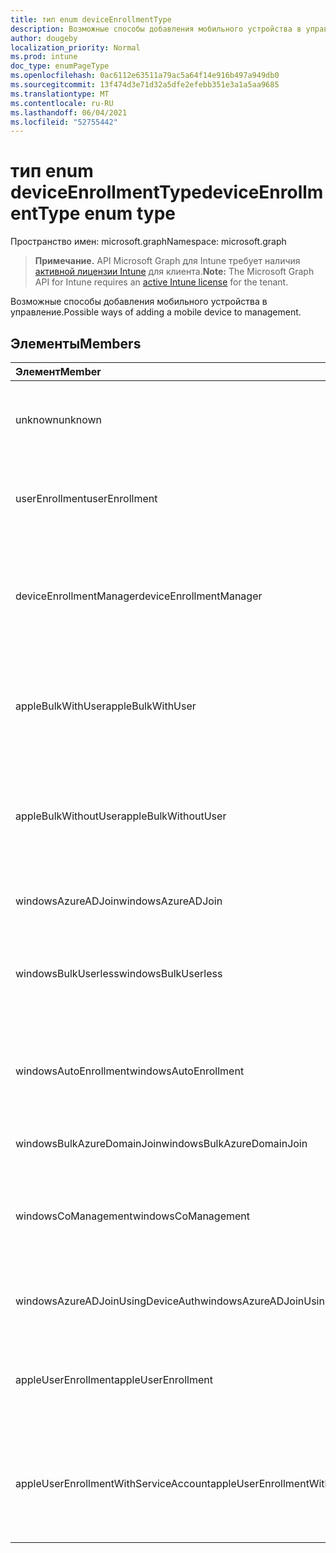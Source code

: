 ```yaml
---
title: тип enum deviceEnrollmentType
description: Возможные способы добавления мобильного устройства в управление.
author: dougeby
localization_priority: Normal
ms.prod: intune
doc_type: enumPageType
ms.openlocfilehash: 0ac6112e63511a79ac5a64f14e916b497a949db0
ms.sourcegitcommit: 13f474d3e71d32a5dfe2efebb351e3a1a5aa9685
ms.translationtype: MT
ms.contentlocale: ru-RU
ms.lasthandoff: 06/04/2021
ms.locfileid: "52755442"
---
```

# <a name="deviceenrollmenttype-enum-type"></a><span data-ttu-id="17f9e-103">тип enum deviceEnrollmentType</span><span class="sxs-lookup"><span data-stu-id="17f9e-103">deviceEnrollmentType enum type</span></span>

<span data-ttu-id="17f9e-104">Пространство имен: microsoft.graph</span><span class="sxs-lookup"><span data-stu-id="17f9e-104">Namespace: microsoft.graph</span></span>

> <span data-ttu-id="17f9e-105">**Примечание.** API Microsoft Graph для Intune требует наличия [активной лицензии Intune](https://go.microsoft.com/fwlink/?linkid=839381) для клиента.</span><span class="sxs-lookup"><span data-stu-id="17f9e-105">**Note:** The Microsoft Graph API for Intune requires an [active Intune license](https://go.microsoft.com/fwlink/?linkid=839381) for the tenant.</span></span>

<span data-ttu-id="17f9e-106">Возможные способы добавления мобильного устройства в управление.</span><span class="sxs-lookup"><span data-stu-id="17f9e-106">Possible ways of adding a mobile device to management.</span></span>

## <a name="members"></a><span data-ttu-id="17f9e-107">Элементы</span><span class="sxs-lookup"><span data-stu-id="17f9e-107">Members</span></span>
|<span data-ttu-id="17f9e-108">Элемент</span><span class="sxs-lookup"><span data-stu-id="17f9e-108">Member</span></span>|<span data-ttu-id="17f9e-109">Значение</span><span class="sxs-lookup"><span data-stu-id="17f9e-109">Value</span></span>|<span data-ttu-id="17f9e-110">Описание</span><span class="sxs-lookup"><span data-stu-id="17f9e-110">Description</span></span>|
|:---|:---|:---|
|<span data-ttu-id="17f9e-111">unknown</span><span class="sxs-lookup"><span data-stu-id="17f9e-111">unknown</span></span>|<span data-ttu-id="17f9e-112">0</span><span class="sxs-lookup"><span data-stu-id="17f9e-112">0</span></span>|<span data-ttu-id="17f9e-113">Значение по умолчанию, тип регистрации не был собран.</span><span class="sxs-lookup"><span data-stu-id="17f9e-113">Default value, enrollment type was not collected.</span></span>|
|<span data-ttu-id="17f9e-114">userEnrollment</span><span class="sxs-lookup"><span data-stu-id="17f9e-114">userEnrollment</span></span>|<span data-ttu-id="17f9e-115">1</span><span class="sxs-lookup"><span data-stu-id="17f9e-115">1</span></span>|<span data-ttu-id="17f9e-116">Регистрация по инициативе пользователя через канал BYOD.</span><span class="sxs-lookup"><span data-stu-id="17f9e-116">User driven enrollment through BYOD channel.</span></span>|
|<span data-ttu-id="17f9e-117">deviceEnrollmentManager</span><span class="sxs-lookup"><span data-stu-id="17f9e-117">deviceEnrollmentManager</span></span>|<span data-ttu-id="17f9e-118">2</span><span class="sxs-lookup"><span data-stu-id="17f9e-118">2</span></span>|<span data-ttu-id="17f9e-119">Регистрация пользователей с учетной записью диспетчера регистрации устройств.</span><span class="sxs-lookup"><span data-stu-id="17f9e-119">User enrollment with a device enrollment manager account.</span></span>|
|<span data-ttu-id="17f9e-120">appleBulkWithUser</span><span class="sxs-lookup"><span data-stu-id="17f9e-120">appleBulkWithUser</span></span>|<span data-ttu-id="17f9e-121">3</span><span class="sxs-lookup"><span data-stu-id="17f9e-121">3</span></span>|<span data-ttu-id="17f9e-122">Массовое зачисление Apple с проблемой пользователя.</span><span class="sxs-lookup"><span data-stu-id="17f9e-122">Apple bulk enrollment with user challenge.</span></span> <span data-ttu-id="17f9e-123">(DEP, настраиваемый Apple)</span><span class="sxs-lookup"><span data-stu-id="17f9e-123">(DEP, Apple Configurator)</span></span>|
|<span data-ttu-id="17f9e-124">appleBulkWithoutUser</span><span class="sxs-lookup"><span data-stu-id="17f9e-124">appleBulkWithoutUser</span></span>|<span data-ttu-id="17f9e-125">4 </span><span class="sxs-lookup"><span data-stu-id="17f9e-125">4</span></span>|<span data-ttu-id="17f9e-126">Массовое зачисление Apple без проблем пользователя.</span><span class="sxs-lookup"><span data-stu-id="17f9e-126">Apple bulk enrollment without user challenge.</span></span> <span data-ttu-id="17f9e-127">(DEP, Apple Configurator, Mobile Config)</span><span class="sxs-lookup"><span data-stu-id="17f9e-127">(DEP, Apple Configurator, Mobile Config)</span></span>|
|<span data-ttu-id="17f9e-128">windowsAzureADJoin</span><span class="sxs-lookup"><span data-stu-id="17f9e-128">windowsAzureADJoin</span></span>|<span data-ttu-id="17f9e-129">5 </span><span class="sxs-lookup"><span data-stu-id="17f9e-129">5</span></span>|<span data-ttu-id="17f9e-130">Windows 10 Присоединиться к Azure AD.</span><span class="sxs-lookup"><span data-stu-id="17f9e-130">Windows 10 Azure AD Join.</span></span>|
|<span data-ttu-id="17f9e-131">windowsBulkUserless</span><span class="sxs-lookup"><span data-stu-id="17f9e-131">windowsBulkUserless</span></span>|<span data-ttu-id="17f9e-132">6 </span><span class="sxs-lookup"><span data-stu-id="17f9e-132">6</span></span>|<span data-ttu-id="17f9e-133">Windows 10 Массовая регистрация через ICD с сертификатом.</span><span class="sxs-lookup"><span data-stu-id="17f9e-133">Windows 10 Bulk enrollment through ICD with certificate.</span></span>|
|<span data-ttu-id="17f9e-134">windowsAutoEnrollment</span><span class="sxs-lookup"><span data-stu-id="17f9e-134">windowsAutoEnrollment</span></span>|<span data-ttu-id="17f9e-135">7 </span><span class="sxs-lookup"><span data-stu-id="17f9e-135">7</span></span>|<span data-ttu-id="17f9e-136">Windows 10 автоматической регистрации.</span><span class="sxs-lookup"><span data-stu-id="17f9e-136">Windows 10 automatic enrollment.</span></span> <span data-ttu-id="17f9e-137">(Добавление учетной записи работы)</span><span class="sxs-lookup"><span data-stu-id="17f9e-137">(Add work account)</span></span>|
|<span data-ttu-id="17f9e-138">windowsBulkAzureDomainJoin</span><span class="sxs-lookup"><span data-stu-id="17f9e-138">windowsBulkAzureDomainJoin</span></span>|<span data-ttu-id="17f9e-139">8 </span><span class="sxs-lookup"><span data-stu-id="17f9e-139">8</span></span>|<span data-ttu-id="17f9e-140">Windows 10 Azure AD Join.</span><span class="sxs-lookup"><span data-stu-id="17f9e-140">Windows 10 bulk Azure AD Join.</span></span>|
|<span data-ttu-id="17f9e-141">windowsCoManagement</span><span class="sxs-lookup"><span data-stu-id="17f9e-141">windowsCoManagement</span></span>|<span data-ttu-id="17f9e-142">9 </span><span class="sxs-lookup"><span data-stu-id="17f9e-142">9</span></span>|<span data-ttu-id="17f9e-143">Windows 10 Co-Management с помощью autoPilot или групповой политики.</span><span class="sxs-lookup"><span data-stu-id="17f9e-143">Windows 10 Co-Management triggered by AutoPilot or Group Policy.</span></span>|
|<span data-ttu-id="17f9e-144">windowsAzureADJoinUsingDeviceAuth</span><span class="sxs-lookup"><span data-stu-id="17f9e-144">windowsAzureADJoinUsingDeviceAuth</span></span>|<span data-ttu-id="17f9e-145">10 </span><span class="sxs-lookup"><span data-stu-id="17f9e-145">10</span></span>|<span data-ttu-id="17f9e-146">Windows 10 Azure AD Join с помощью auth устройства.</span><span class="sxs-lookup"><span data-stu-id="17f9e-146">Windows 10 Azure AD Join using Device Auth.</span></span>|
|<span data-ttu-id="17f9e-147">appleUserEnrollment</span><span class="sxs-lookup"><span data-stu-id="17f9e-147">appleUserEnrollment</span></span>|<span data-ttu-id="17f9e-148">11</span><span class="sxs-lookup"><span data-stu-id="17f9e-148">11</span></span>|<span data-ttu-id="17f9e-149">Устройство, управляемое регистрацией пользователей Apple</span><span class="sxs-lookup"><span data-stu-id="17f9e-149">Device managed by Apple user enrollment</span></span>|
|<span data-ttu-id="17f9e-150">appleUserEnrollmentWithServiceAccount</span><span class="sxs-lookup"><span data-stu-id="17f9e-150">appleUserEnrollmentWithServiceAccount</span></span>|<span data-ttu-id="17f9e-151">12 </span><span class="sxs-lookup"><span data-stu-id="17f9e-151">12</span></span>|<span data-ttu-id="17f9e-152">Устройство, управляемое регистрацией пользователей Apple с учетной записью службы</span><span class="sxs-lookup"><span data-stu-id="17f9e-152">Device managed by Apple user enrollment with service account</span></span>|




